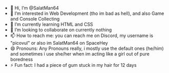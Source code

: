 - 👋 Hi, I’m @SalatMan64
- 👀 I’m interested in Web Development (tho im bad as hell), and also Game and Console Collecting
- 🌱 I’m currently learning HTML and CSS
- 💞️ I’m looking to collaborate on currently nothing
- 📫 How to reach me: you can reach me on Discord, my username is "picovul" or also im SalatMan64 on SpaceHey
- 😄 Pronouns: Any Pronouns really, i mostly use the default ones (he/him) and sometimes i use she/her when im acting like a girl out of pure boredness
- ⚡ Fun fact: I had a piece of gum stuck in my hair for 12 days

<!---
SalatMan64/SalatMan64 is a ✨ special ✨ repository because its `README.md` (this file) appears on your GitHub profile.
You can click the Preview link to take a look at your changes.
--->
